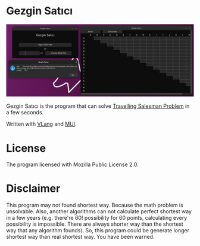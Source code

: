 # Gezgin Satıcı

![Gezgin Satıcı](./assets/ss.png)

Gezgin Satıcı is the program that can solve [Travelling Salesman Problem](https://en.wikipedia.org/wiki/Travelling_salesman_problem) in a few seconds.

Written with [VLang](https://vlang.io) and [MUI](https://github.com/malisipi/mui).

# License

The program licensed with Mozilla Public License 2.0.

# Disclaimer

This program may not found shortest way. Because the math problem is unsolvable. Also, another algorithms can not calculate perfect shortest way in a few years (e.g. there're 60! possibility for 60 points, calculating every possibility is impossible. There are always shorter way than the shortest way that any algorithm founds). So, this program could be generate longer shortest way than real shortest way. You have been warned.

